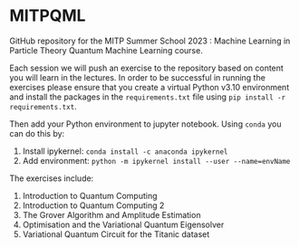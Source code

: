 # MITPQML
GitHub repository for the MITP Summer School 2023 : Machine Learning in Particle Theory Quantum Machine Learning course.

Each session we will push an exercise to the repository based on content you will learn in the lectures. In order to be successful in running the exercises please ensure that you create a virtual Python v3.10 environment and install the packages in the `requirements.txt` file using `pip install -r requirements.txt`. 

Then add your Python environment to jupyter notebook. Using `conda` you can do this by:

1. Install ipykernel: `conda install -c anaconda ipykernel`
2. Add environment: `python -m ipykernel install --user --name=envName`

The exercises include:

1. Introduction to Quantum Computing
2. Introduction to Quantum Computing 2
3. The Grover Algorithm and Amplitude Estimation
4. Optimisation and the Variational Quantum Eigensolver
5. Variational Quantum Circuit for the Titanic dataset
